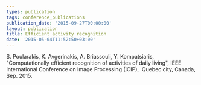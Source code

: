 ```yaml
---
types: publication
tags: conference_publications
publication_date: '2015-09-27T00:00:00'
layout: publication
title: Efficient activity recognition
date: '2015-05-04T11:52:50+03:00'
---
```

<p>S. Poularakis, K. Avgerinakis, A. Briassouli, Y. Kompatsiaris, "Computationally efficient recognition of activities of daily living", IEEE International Conference on Image Processing (ICIP),&nbsp; Quebec city, Canada, Sep. 2015.</p>
